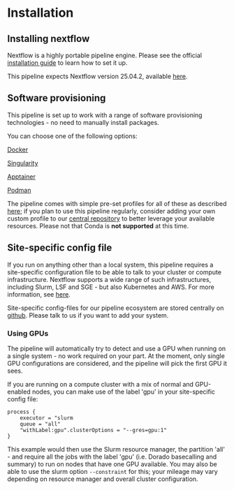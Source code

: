 # Installation

## Installing nextflow

Nextflow is a highly portable pipeline engine. Please see the official [installation guide](https://www.nextflow.io/docs/latest/getstarted.html#installation) to learn how to set it up.

This pipeline expects Nextflow version 25.04.2, available [here](https://github.com/nextflow-io/nextflow/releases/tag/v25.04.5).

## Software provisioning

This pipeline is set up to work with a range of software provisioning technologies - no need to manually install packages. 

You can choose one of the following options:

[Docker](https://docs.docker.com/engine/install/)

[Singularity](https://docs.sylabs.io/guides/3.11/admin-guide/)

[Apptainer](https://apptainer.org/docs/admin/main/installation.html)

[Podman](https://podman.io/docs/installation)


The pipeline comes with simple pre-set profiles for all of these as described [here](usage.md); if you plan to use this pipeline regularly, consider adding your own custom profile to our [central repository](https://github.com/bio-raum/nf-configs) to better leverage your available resources. Please not that Conda is **not supported** at this time. 

## Site-specific config file

If you run on anything other than a local system, this pipeline requires a site-specific configuration file to be able to talk to your cluster or compute infrastructure. Nextflow supports a wide range of such infrastructures, including Slurm, LSF and SGE - but also Kubernetes and AWS. For more information, see [here](https://www.nextflow.io/docs/latest/executor.html).

Site-specific config-files for our pipeline ecosystem are stored centrally on [github](https://github.com/bio-raum/nf-configs). Please talk to us if you want to add your system.

### Using GPUs

The pipeline will automatically try to detect and use a GPU when running on a single system - no work required on your part. At the moment, only single GPU configurations are considered, and the pipeline will pick the first GPU it sees. 

If you are running on a compute cluster with a mix of normal and GPU-enabled nodes, you can make use of the label 'gpu' in your site-specific config file:

```
process {
    executor = "slurm
    queue = "all"
    "withLabel:gpu".clusterOptions = "--gres=gpu:1"
}
```

This example would then use the Slurm resource manager, the partition 'all' - and require all the jobs with the label 'gpu' (i.e. Dorado basecalling and summary) to run on nodes that have one GPU available. You may also be able to use the slurm option `--constraint` for this; your mileage may vary depending on resource manager and overall cluster configuration. 